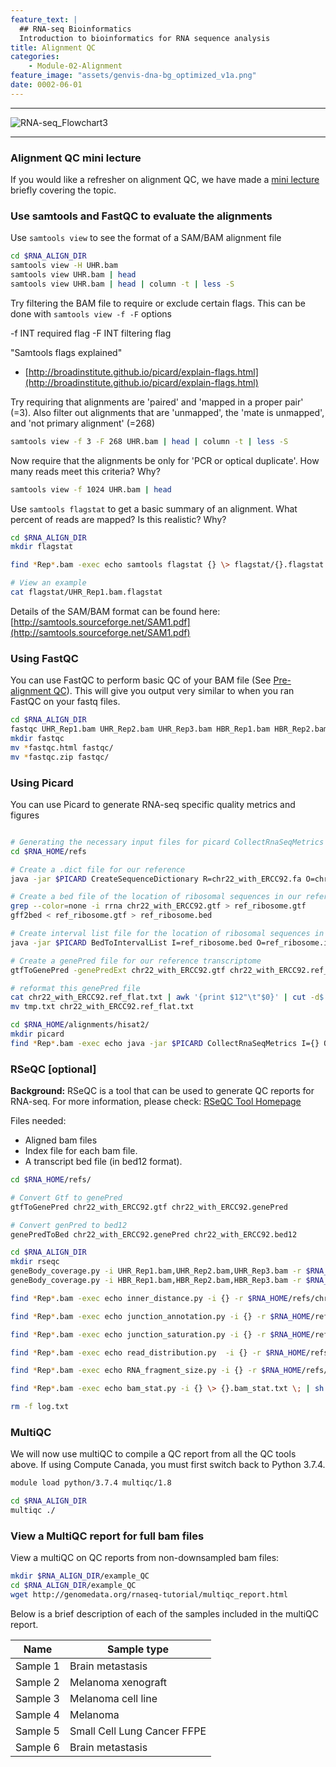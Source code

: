 ```yaml
---
feature_text: |
  ## RNA-seq Bioinformatics
  Introduction to bioinformatics for RNA sequence analysis
title: Alignment QC
categories:
    - Module-02-Alignment
feature_image: "assets/genvis-dna-bg_optimized_v1a.png"
date: 0002-06-01
---
```


***

![RNA-seq_Flowchart3](/assets/module_2/RNA-seq_Flowchart3.png)

***

### Alignment QC mini lecture
If you would like a refresher on alignment QC, we have made a [mini lecture](https://github.com/griffithlab/rnabio.org/blob/master/assets/lectures/cbw/2020/mini/RNASeq_MiniLecture_02_04_alignmentQC.pdf) briefly covering the topic.

### Use samtools and FastQC to evaluate the alignments
Use `samtools view` to see the format of a SAM/BAM alignment file

```bash
cd $RNA_ALIGN_DIR
samtools view -H UHR.bam
samtools view UHR.bam | head
samtools view UHR.bam | head | column -t | less -S
```

Try filtering the BAM file to require or exclude certain flags. This can be done with `samtools view -f -F` options

-f INT required flag -F INT filtering flag

"Samtools flags explained"

* [http://broadinstitute.github.io/picard/explain-flags.html](http://broadinstitute.github.io/picard/explain-flags.html)

Try requiring that alignments are 'paired' and 'mapped in a proper pair' (=3). Also filter out alignments that are 'unmapped', the 'mate is unmapped', and 'not primary alignment' (=268)

```bash
samtools view -f 3 -F 268 UHR.bam | head | column -t | less -S
```

Now require that the alignments be only for 'PCR or optical duplicate'. How many reads meet this criteria? Why?

```bash
samtools view -f 1024 UHR.bam | head
```

Use `samtools flagstat` to get a basic summary of an alignment. What percent of reads are mapped? Is this realistic? Why?

```bash
cd $RNA_ALIGN_DIR
mkdir flagstat

find *Rep*.bam -exec echo samtools flagstat {} \> flagstat/{}.flagstat \; | sh

# View an example
cat flagstat/UHR_Rep1.bam.flagstat
```

Details of the SAM/BAM format can be found here: [http://samtools.sourceforge.net/SAM1.pdf](http://samtools.sourceforge.net/SAM1.pdf)

### Using FastQC
You can use FastQC to perform basic QC of your BAM file (See [Pre-alignment QC](https://rnabio.org/module-01-inputs/0001/06/01/Pre-alignment_QC/)). This will give you output very similar to when you ran FastQC on your fastq files.

```bash
cd $RNA_ALIGN_DIR
fastqc UHR_Rep1.bam UHR_Rep2.bam UHR_Rep3.bam HBR_Rep1.bam HBR_Rep2.bam HBR_Rep3.bam
mkdir fastqc
mv *fastqc.html fastqc/
mv *fastqc.zip fastqc/
```

### Using Picard
You can use Picard to generate RNA-seq specific quality metrics and figures

```bash

# Generating the necessary input files for picard CollectRnaSeqMetrics
cd $RNA_HOME/refs

# Create a .dict file for our reference
java -jar $PICARD CreateSequenceDictionary R=chr22_with_ERCC92.fa O=chr22_with_ERCC92.dict

# Create a bed file of the location of ribosomal sequences in our reference (first extract from the gtf then convert to bed)
grep --color=none -i rrna chr22_with_ERCC92.gtf > ref_ribosome.gtf
gff2bed < ref_ribosome.gtf > ref_ribosome.bed

# Create interval list file for the location of ribosomal sequences in our reference
java -jar $PICARD BedToIntervalList I=ref_ribosome.bed O=ref_ribosome.interval_list SD=chr22_with_ERCC92.dict

# Create a genePred file for our reference transcriptome
gtfToGenePred -genePredExt chr22_with_ERCC92.gtf chr22_with_ERCC92.ref_flat.txt

# reformat this genePred file
cat chr22_with_ERCC92.ref_flat.txt | awk '{print $12"\t"$0}' | cut -d$'\t' -f1-11 > tmp.txt
mv tmp.txt chr22_with_ERCC92.ref_flat.txt

cd $RNA_HOME/alignments/hisat2/
mkdir picard
find *Rep*.bam -exec echo java -jar $PICARD CollectRnaSeqMetrics I={} O=picard/{}.RNA_Metrics REF_FLAT=$RNA_HOME/refs/chr22_with_ERCC92.ref_flat.txt STRAND=SECOND_READ_TRANSCRIPTION_STRAND RIBOSOMAL_INTERVALS=$RNA_HOME/refs/ref_ribosome.interval_list \; | sh
```

### RSeQC [optional]
**Background:** RSeQC is a tool that can be used to generate QC reports for RNA-seq. For more information, please check: [RSeQC Tool Homepage](http://rseqc.sourceforge.net/)

Files needed:

* Aligned bam files
* Index file for each bam file.
* A transcript bed file (in bed12 format).

```bash
cd $RNA_HOME/refs/

# Convert Gtf to genePred
gtfToGenePred chr22_with_ERCC92.gtf chr22_with_ERCC92.genePred

# Convert genPred to bed12
genePredToBed chr22_with_ERCC92.genePred chr22_with_ERCC92.bed12

cd $RNA_ALIGN_DIR
mkdir rseqc
geneBody_coverage.py -i UHR_Rep1.bam,UHR_Rep2.bam,UHR_Rep3.bam -r $RNA_HOME/refs/chr22_with_ERCC92.bed12 -o rseqc/UHR
geneBody_coverage.py -i HBR_Rep1.bam,HBR_Rep2.bam,HBR_Rep3.bam -r $RNA_HOME/refs/chr22_with_ERCC92.bed12 -o rseqc/HBR

find *Rep*.bam -exec echo inner_distance.py -i {} -r $RNA_HOME/refs/chr22_with_ERCC92.bed12 -o rseqc/{} \; | sh

find *Rep*.bam -exec echo junction_annotation.py -i {} -r $RNA_HOME/refs/chr22_with_ERCC92.bed12 -o rseqc/{} \; | sh

find *Rep*.bam -exec echo junction_saturation.py -i {} -r $RNA_HOME/refs/chr22_with_ERCC92.bed12 -o rseqc/{} \; | sh

find *Rep*.bam -exec echo read_distribution.py  -i {} -r $RNA_HOME/refs/chr22_with_ERCC92.bed12 \> rseqc/{}.read_dist.txt \; | sh

find *Rep*.bam -exec echo RNA_fragment_size.py -i {} -r $RNA_HOME/refs/chr22_with_ERCC92.bed12 \> rseqc/{}.frag_size.txt \; | sh

find *Rep*.bam -exec echo bam_stat.py -i {} \> {}.bam_stat.txt \; | sh

rm -f log.txt
```


### MultiQC
We will now use multiQC to compile a QC report from all the QC tools above. If using Compute Canada, you must first switch back to Python 3.7.4.

```bash
module load python/3.7.4 multiqc/1.8
```

```bash
cd $RNA_ALIGN_DIR
multiqc ./
```

### View a MultiQC report for full bam files
View a multiQC on QC reports from non-downsampled bam files:
```bash
mkdir $RNA_ALIGN_DIR/example_QC
cd $RNA_ALIGN_DIR/example_QC
wget http://genomedata.org/rnaseq-tutorial/multiqc_report.html
```

Below is a brief description of each of the samples included in the multiQC report.

| Name     |        Sample type         |
|----------|----------------------------|
| Sample 1 | Brain metastasis           |
| Sample 2 | Melanoma xenograft         |
| Sample 3 | Melanoma cell line         |
| Sample 4 | Melanoma                   |
| Sample 5 | Small Cell Lung Cancer FFPE|
| Sample 6 | Brain metastasis           |
